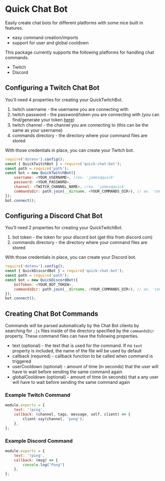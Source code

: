# Quick Chat Bot

Easily create chat bots for different platforms with some nice built in features.

- easy command creation/imports
- support for user and global cooldown

This package currently supports the following platforms for handling chat commands.

- Twitch
- Discord

## Configuring a Twitch Chat Bot

You'll need 4 properties for creating your QuickTwitchBot.

1. twitch username - the username you are connecting with
2. twitch password - the password/token you are connecting with (you can find/generate your token [here](https://twitchapps.com/tmi/))
3. twitch channel - the channel you are connecting to (this can be the same as your username)
4. commands directory - the directory where your command files are stored

With those credentials in place, you can create your Twitch bot.
   
```javascript
require('dotenv').config();
const { QuickTwitchBot } = require('quick-chat-bot');
const path = require('path');
const bot = new QuickTwitchBot({
    username: <YOUR_USERNAME>, //ex. 'jamesqquick'
    password: <YOUR_PASSWORD>,
    channel: <TWITCH_CHANNEL_NAME>, //ex. 'jamesqquick'
    commandsDir: path.join(__dirname, <YOUR_COMMANDS_DIR>), // ex. 'commands'
});
bot.connect();
```

## Configuring a Discord Chat Bot

You'll need 2 properties for creating your QuickTwitchBot.

1. bot token - the token for your discord bot (get this from discord.com)
2. commands directory - the directory where your command files are stored

With those credentials in place, you can create your Discord bot.
   
```javascript
require('dotenv').config();
const { QuickDiscordBot } = require('quick-chat-bot');
const path = require('path');
const bot = new QuickDiscordBot({
    botToken: <YOUR_BOT_TOKEN>,
    commandsDir: path.join(__dirname, <YOUR_COMMANDS_DIR>), // ex. 'commands'
});
bot.connect();
```
## Creating Chat Bot Commands

Commands will be parsed automatically by the Chat Bot clients by searching for `.js` files inside of the directory specified by the `commandsDir` property. These command files can have the following properties.

- text (optional) - the text that is used for the command. If no `text` property is included, the name of the file will be used by default
- callback (required) - callback function to be called when command is triggered
- userCooldown (optional) - amount of time (in seconds) that the user will have to wait before sending the same command again
- globalCooldown (optional) - amount of time (in seconds) that a any user will have to wait before sending the same command again

### Example Twitch Command

```javascript
module.exports = {
    text: '!ping',
    callback: (channel, tags, message, self, client) => {
        client.say(channel, 'pong');
    },
};
```

### Example Discord Command

```javascript
module.exports = {
    text: '!ping',
    callback: (msg) => {
        console.log("Pong")
    },
};
```
